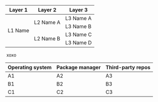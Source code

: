 <table>
    <thead>
        <tr>
            <th>Layer 1</th>
            <th>Layer 2</th>
            <th>Layer 3</th>
        </tr>
    </thead>
    <tbody>
        <tr>
            <td rowspan=4>L1 Name</td>
            <td rowspan=2>L2 Name A</td>
            <td>L3 Name A</td>
        </tr>
        <tr>
            <td>L3 Name B</td>
        </tr>
        <tr>
            <td rowspan=2>L2 Name B</td>
            <td>L3 Name C</td>
        </tr>
        <tr>
            <td>L3 Name D</td>
        </tr>
    </tbody>
</table>

 xoxo
 
 <table>
    <thead>
        <tr>
            <th>Operating system</th>
            <th>Package manager</th>
            <th>Third-party repos</th>
        </tr>
    </thead>
    <tbody>
        <tr>
            <td>A1</td>
            <td>A2</td>
            <td>A3</td>
        </tr>
        <tr>
            <td>B1</td>
            <td>B2</td>
            <td>B3</td>
        </tr>
         <tr>
            <td>C1</td>
            <td>C2</td>
            <td>C3</td>
        </tr>
    </tbody>
</table>
